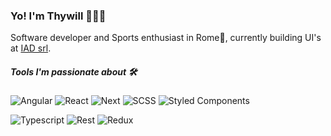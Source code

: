 ### Yo! I'm Thywill 👨🏽‍💻

Software developer and Sports enthusiast in Rome📍, currently building UI's at [IAD srl](https://www.linkedin.com/company/iad-srl/mycompany/).

##### Tools I'm passionate about 🛠 

![Angular](https://img.shields.io/badge/Javascript-React-blue) ![React](https://img.shields.io/badge/Javascript-React-blue) ![Next](https://img.shields.io/badge/React-Next.js-white) ![SCSS](https://img.shields.io/badge/CSS-SCSS-%23C04080) ![Styled Components](https://img.shields.io/badge/CSS-Styled%20Components-%23C04080)

![Typescript](https://img.shields.io/badge/Javascript-Typescript-blue) ![Rest](https://img.shields.io/badge/QueryLanguage-RESTful%20API-%2348B282) ![Redux](https://img.shields.io/badge/React-Redux-blue)


<!---
ThywillJoshua/ThywillJoshua is a ✨ special ✨ repository because its `README.md` (this file) appears on your GitHub profile.
You can click the Preview link to take a look at your changes.
--->
